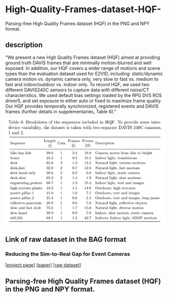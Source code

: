 # High-Quality-Frames-dataset-HQF-
Parsing-free High Quality Frames dataset (HQF) in the PNG and NPY format.
 
## description
"We present a new High Quality Frames dataset (HQF) aimed at providing ground truth DAVIS frames that are minimally motion-blurred and well exposed. In addition, our HQF covers a wider range of motions and scene types than the evaluation dataset used for E2VID, including: static/dynamic camera motion vs. dynamic camera only, very slow to fast vs. medium to fast and indoor/outdoor vs. indoor only. To record HQF, we used two different DAVIS240C sensors to capture data with different noise/CT characteristics. We used default bias settings loaded
by the RPG DVS ROS driver5, and set exposure to either auto or fixed to maximize frame quality. Our HQF provides temporally synchronized, registered events and DAVIS frames (further details in supplementaries, Table 6)."

![Eg1](./figures/1.png)

## Link of raw dataset in the BAG format 
### Reducing the Sim-to-Real Gap for Event Cameras
[[project page](https://timostoff.github.io/20ecnn)] [[paper](https://arxiv.org/pdf/2003.09078.pdf)] [[raw dataset](https://drive.google.com/drive/folders/18Xdr6pxJX0ZXTrXW9tK0hC3ZpmKDIt6_)]

## Parsing-free High Quality Frames dataset (HQF) in the PNG and NPY format.


